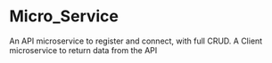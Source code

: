 # Micro_Service
An API microservice to register and connect, with full CRUD. A Client microservice to return data from the API
